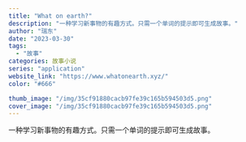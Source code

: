 ```yaml
---
title: "What on earth?"
description: "一种学习新事物的有趣方式。只需一个单词的提示即可生成故事。"
author: "瑞东"
date: "2023-03-30"
tags:
  - "故事"
categories: 故事小说
series: "application"
website_link: "https://www.whatonearth.xyz/"
color: "#666"

thumb_image: "/img/35cf91880cacb97fe39c165b594503d5.png"
cover_image: "/img/35cf91880cacb97fe39c165b594503d5.png"
---
```


一种学习新事物的有趣方式。只需一个单词的提示即可生成故事。